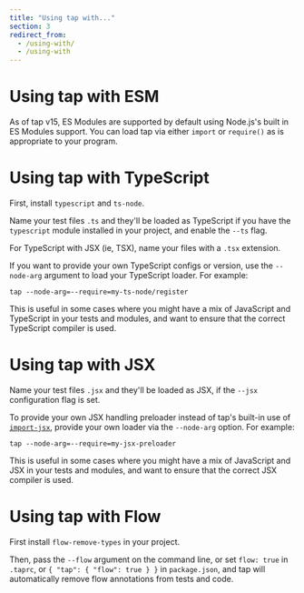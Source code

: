 ```yaml
---
title: "Using tap with..."
section: 3
redirect_from:
  - /using-with/
  - /using-with
---
```


# Using tap with ESM

As of tap v15, ES Modules are supported by default using Node.js's built in
ES Modules support.  You can load tap via either `import` or `require()` as
is appropriate to your program.

# Using tap with TypeScript

First, install `typescript` and `ts-node`.

Name your test files `.ts` and they'll be loaded as TypeScript if you have
the `typescript` module installed in your project, and enable the `--ts`
flag.

For TypeScript with JSX (ie, TSX), name your files with a `.tsx` extension.

If you want to provide your own TypeScript configs or version, use the
`--node-arg` argument to load your TypeScript loader.  For example:

```
tap --node-arg=--require=my-ts-node/register
```

This is useful in some cases where you might have a mix of JavaScript and
TypeScript in your tests and modules, and want to ensure that the correct
TypeScript compiler is used.

# Using tap with JSX

Name your test files `.jsx` and they'll be loaded as JSX, if the `--jsx`
configuration flag is set.

To provide your own JSX handling preloader instead of tap's built-in use of
[`import-jsx`](http://npm.im/import-jsx), provide your own loader via the
`--node-arg` option.  For example:

```
tap --node-arg=--require=my-jsx-preloader
```

This is useful in some cases where you might have a mix of JavaScript and
JSX in your tests and modules, and want to ensure that the correct JSX
compiler is used.

# Using tap with Flow

First install `flow-remove-types` in your project.

Then, pass the `--flow` argument on the command line, or set `flow: true`
in `.taprc`, or `{ "tap": { "flow": true } }` in `package.json`, and tap
will automatically remove flow annotations from tests and code.
